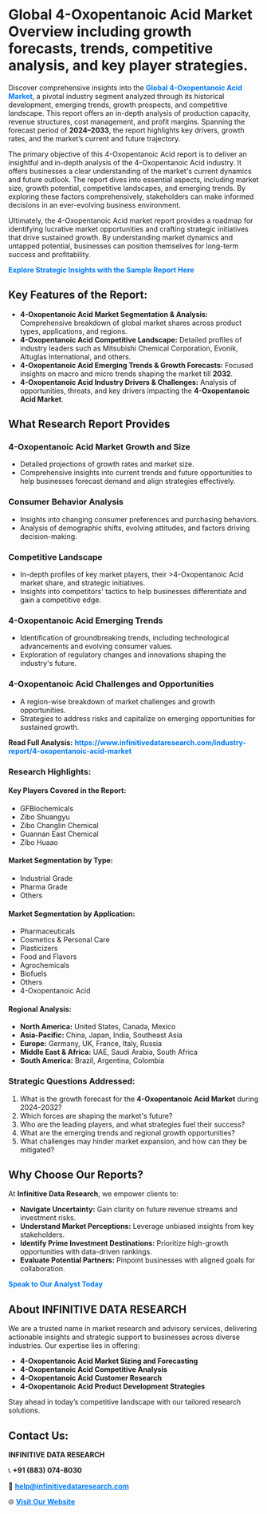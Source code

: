 <h1>Global 4-Oxopentanoic Acid Market Overview including growth forecasts, trends, competitive analysis, and key player strategies.</h1>
<p>
Discover comprehensive insights into the 
<a href="https://www.infinitivedataresearch.com/industry-report/4-oxopentanoic-acid-market" rel="dofollow" style="color: #007BFF; text-decoration: none;"><strong>Global 4-Oxopentanoic Acid Market</strong></a>, a pivotal industry segment analyzed through its historical development, emerging trends, growth prospects, and competitive landscape. This report offers an in-depth analysis of production capacity, revenue structures, cost management, and profit margins. Spanning the forecast period of <strong>2024–2033</strong>, the report highlights key drivers, growth rates, and the market’s current and future trajectory.
</p>
<p>
The primary objective of this 4-Oxopentanoic Acid report is to deliver an insightful and in-depth analysis of the 4-Oxopentanoic Acid industry. It offers businesses a clear understanding of the market's current dynamics and future outlook. The report dives into essential aspects, including market size, growth potential, competitive landscapes, and emerging trends. By exploring these factors comprehensively, stakeholders can make informed decisions in an ever-evolving business environment.
</p>
<p>
Ultimately, the 4-Oxopentanoic Acid market report provides a roadmap for identifying lucrative market opportunities and crafting strategic initiatives that drive sustained growth. By understanding market dynamics and untapped potential, businesses can position themselves for long-term success and profitability.
</p>
<p>
<a href="https://www.infinitivedataresearch.com/request-sample/reportId=102465" style="color: #007BFF; text-decoration: none;"><strong>Explore Strategic Insights with the Sample Report Here</strong></a>
</p>

<h2>Key Features of the Report:</h2>
<ul>
<li><strong>4-Oxopentanoic Acid Market Segmentation & Analysis:</strong> Comprehensive breakdown of global market shares across product types, applications, and regions.</li>
<li><strong>4-Oxopentanoic Acid Competitive Landscape:</strong> Detailed profiles of industry leaders such as Mitsubishi Chemical Corporation, Evonik, Altuglas International, and others.</li>
<li><strong>4-Oxopentanoic Acid Emerging Trends & Growth Forecasts:</strong> Focused insights on macro and micro trends shaping the market till <strong>2032</strong>.</li>
<li><strong>4-Oxopentanoic Acid Industry Drivers & Challenges:</strong> Analysis of opportunities, threats, and key drivers impacting the <strong>4-Oxopentanoic Acid Market</strong>.</li>
</ul>

<h2>What Research Report Provides</h2>
<h3>4-Oxopentanoic Acid Market Growth and Size</h3>
<ul>
<li>Detailed projections of growth rates and market size.</li>
<li>Comprehensive insights into current trends and future opportunities to help businesses forecast demand and align strategies effectively.</li>
</ul>

<h3>Consumer Behavior Analysis</h3>
<ul>
<li>Insights into changing consumer preferences and purchasing behaviors.</li>
<li>Analysis of demographic shifts, evolving attitudes, and factors driving decision-making.</li>
</ul>

<h3>Competitive Landscape</h3>
<ul>
<li>In-depth profiles of key market players, their >4-Oxopentanoic Acid market share, and strategic initiatives.</li>
<li>Insights into competitors' tactics to help businesses differentiate and gain a competitive edge.</li>
</ul>

<h3>4-Oxopentanoic Acid Emerging Trends</h3>
<ul>
<li>Identification of groundbreaking trends, including technological advancements and evolving consumer values.</li>
<li>Exploration of regulatory changes and innovations shaping the industry's future.</li>
</ul>

<h3>4-Oxopentanoic Acid Challenges and Opportunities</h3>
<ul>
<li>A region-wise breakdown of market challenges and growth opportunities.</li>
<li>Strategies to address risks and capitalize on emerging opportunities for sustained growth.</li>
</ul>
<p><strong>Read Full Analysis:</strong> <a href="https://www.infinitivedataresearch.com/industry-report/4-oxopentanoic-acid-market" rel="dofollow" style="color: #007BFF; text-decoration: none;"><strong>https://www.infinitivedataresearch.com/industry-report/4-oxopentanoic-acid-market</strong></a></p>
<h3>Research Highlights:</h3>
<h4>Key Players Covered in the Report:</h4>
<ul><li>GFBiochemicals</li><li>Zibo Shuangyu</li><li>Zibo Changlin Chemical</li><li>Guannan East Chemical</li><li>Zibo Huaao</li></ul>
<h4>Market Segmentation by Type:</h4>
<ul><li>Industrial Grade</li><li>Pharma Grade</li><li>Others</li></ul>
<h4>Market Segmentation by Application:</h4>
<ul><li>Pharmaceuticals</li><li>Cosmetics &amp; Personal Care</li><li>Plasticizers</li><li>Food and Flavors</li><li>Agrochemicals</li><li>Biofuels</li><li>Others</li><li>4-Oxopentanoic Acid</li></ul>

<h4>Regional Analysis:</h4>
<ul>
<li><strong>North America:</strong> United States, Canada, Mexico</li>
<li><strong>Asia-Pacific:</strong> China, Japan, India, Southeast Asia</li>
<li><strong>Europe:</strong> Germany, UK, France, Italy, Russia</li>
<li><strong>Middle East & Africa:</strong> UAE, Saudi Arabia, South Africa</li>
<li><strong>South America:</strong> Brazil, Argentina, Colombia</li>
</ul>

<h3>Strategic Questions Addressed:</h3>
<ol>
<li>What is the growth forecast for the <strong>4-Oxopentanoic Acid Market</strong> during 2024–2032?</li>
<li>Which forces are shaping the market's future?</li>
<li>Who are the leading players, and what strategies fuel their success?</li>
<li>What are the emerging trends and regional growth opportunities?</li>
<li>What challenges may hinder market expansion, and how can they be mitigated?</li>
</ol>

<h2>Why Choose Our Reports?</h2>
<p>At <strong>Infinitive Data Research</strong>, we empower clients to:</p>
<ul>
<li><strong>Navigate Uncertainty:</strong> Gain clarity on future revenue streams and investment risks.</li>
<li><strong>Understand Market Perceptions:</strong> Leverage unbiased insights from key stakeholders.</li>
<li><strong>Identify Prime Investment Destinations:</strong> Prioritize high-growth opportunities with data-driven rankings.</li>
<li><strong>Evaluate Potential Partners:</strong> Pinpoint businesses with aligned goals for collaboration.</li>
</ul>
<p><a href="https://www.infinitivedataresearch.com/industry-report/4-oxopentanoic-acid-market" rel="dofollow" style="color: #007BFF; text-decoration: none;"><strong>Speak to Our Analyst Today</strong></a></p>

<h2>About INFINITIVE DATA RESEARCH</h2>
<p>We are a trusted name in market research and advisory services, delivering actionable insights and strategic support to businesses across diverse industries. Our expertise lies in offering:</p>
<ul>
<li><strong>4-Oxopentanoic Acid Market Sizing and Forecasting</strong></li>
<li><strong>4-Oxopentanoic Acid Competitive Analysis</strong></li>
<li><strong>4-Oxopentanoic Acid Customer Research</strong></li>
<li><strong>4-Oxopentanoic Acid Product Development Strategies</strong></li>
</ul>
<p>Stay ahead in today’s competitive landscape with our tailored research solutions.</p>

<h2>Contact Us:</h2>
<p><strong>INFINITIVE DATA RESEARCH</strong></p>
<p>📞 <strong>+91 (883) 074-8030</strong></p>
<p>📧 <strong><a href="mailto:help@infinitivedataresearch.com" style="color: #007BFF;">help@infinitivedataresearch.com</a></strong></p>
<p>🌐 <strong><a href="https://www.infinitivedataresearch.com" rel="dofollow" style="color: #007BFF;">Visit Our Website</a></strong></p>